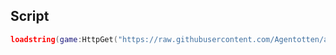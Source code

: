 ## Script
```Lua
loadstring(game:HttpGet("https://raw.githubusercontent.com/Agentotten/agenthub/beta/source.lua",true))()
```